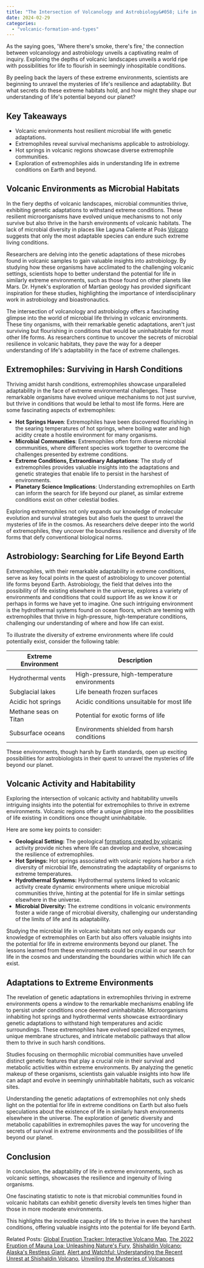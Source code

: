 ```yaml
---
title: "The Intersection of Volcanology and Astrobiology&#058; Life in Extreme Conditions"
date: 2024-02-29
categories: 
  - "volcanic-formation-and-types"
---
```


As the saying goes, 'Where there's smoke, there's fire,' the connection between volcanology and astrobiology unveils a captivating realm of inquiry. Exploring the depths of volcanic landscapes unveils a world ripe with possibilities for life to flourish in seemingly inhospitable conditions.

By peeling back the layers of these extreme environments, scientists are beginning to unravel the mysteries of life's resilience and adaptability. But what secrets do these extreme habitats hold, and how might they shape our understanding of life's potential beyond our planet?

## Key Takeaways

- Volcanic environments host resilient microbial life with genetic adaptations.
- Extremophiles reveal survival mechanisms applicable to astrobiology.
- Hot springs in volcanic regions showcase diverse extremophile communities.
- Exploration of extremophiles aids in understanding life in extreme conditions on Earth and beyond.

## Volcanic Environments as Microbial Habitats

In the fiery depths of volcanic landscapes, microbial communities thrive, exhibiting genetic adaptations to withstand extreme conditions. These resilient microorganisms have evolved unique mechanisms to not only survive but also thrive in the harsh environments of volcanic habitats. The lack of microbial diversity in places like Laguna Caliente at Poás [Volcano](https://magmamatters.com/the-art-and-science-of-volcano-monitoring/ "The Art and Science of Volcano Monitoring") suggests that only the most adaptable species can endure such extreme living conditions.

Researchers are delving into the genetic adaptations of these microbes found in volcanic samples to gain valuable insights into astrobiology. By studying how these organisms have acclimated to the challenging volcanic settings, scientists hope to better understand the potential for life in similarly extreme environments, such as those found on other planets like Mars. Dr. Hynek's exploration of Martian geology has provided significant inspiration for these studies, highlighting the importance of interdisciplinary work in astrobiology and bioastronautics.

The intersection of volcanology and astrobiology offers a fascinating glimpse into the world of microbial life thriving in volcanic environments. These tiny organisms, with their remarkable genetic adaptations, aren't just surviving but flourishing in conditions that would be uninhabitable for most other life forms. As researchers continue to uncover the secrets of microbial resilience in volcanic habitats, they pave the way for a deeper understanding of life's adaptability in the face of extreme challenges.

## Extremophiles: Surviving in Harsh Conditions

Thriving amidst harsh conditions, extremophiles showcase unparalleled adaptability in the face of extreme environmental challenges. These remarkable organisms have evolved unique mechanisms to not just survive, but thrive in conditions that would be lethal to most life forms. Here are some fascinating aspects of extremophiles:

- **Hot Springs Haven**: Extremophiles have been discovered flourishing in the searing temperatures of hot springs, where boiling water and high acidity create a hostile environment for many organisms.
- **Microbial Communities**: Extremophiles often form diverse microbial communities, where different species work together to overcome the challenges presented by extreme conditions.
- **Extreme Conditions, Extraordinary Adaptations**: The study of extremophiles provides valuable insights into the adaptations and genetic strategies that enable life to persist in the harshest of environments.
- **Planetary Science Implications**: Understanding extremophiles on Earth can inform the search for life beyond our planet, as similar extreme conditions exist on other celestial bodies.

Exploring extremophiles not only expands our knowledge of molecular evolution and survival strategies but also fuels the quest to unravel the mysteries of life in the cosmos. As researchers delve deeper into the world of extremophiles, they uncover the boundless resilience and diversity of life forms that defy conventional biological norms.

## Astrobiology: Searching for Life Beyond Earth

Extremophiles, with their remarkable adaptability in extreme conditions, serve as key focal points in the quest of astrobiology to uncover potential life forms beyond Earth. Astrobiology, the field that delves into the possibility of life existing elsewhere in the universe, explores a variety of environments and conditions that could support life as we know it or perhaps in forms we have yet to imagine. One such intriguing environment is the hydrothermal systems found on ocean floors, which are teeming with extremophiles that thrive in high-pressure, high-temperature conditions, challenging our understanding of where and how life can exist.

To illustrate the diversity of extreme environments where life could potentially exist, consider the following table:

| Extreme Environment | Description |
| --- | --- |
| Hydrothermal vents | High-pressure, high-temperature environments |
| Subglacial lakes | Life beneath frozen surfaces |
| Acidic hot springs | Acidic conditions unsuitable for most life |
| Methane seas on Titan | Potential for exotic forms of life |
| Subsurface oceans | Environments shielded from harsh conditions |

These environments, though harsh by Earth standards, open up exciting possibilities for astrobiologists in their quest to unravel the mysteries of life beyond our planet.

## Volcanic Activity and Habitability

Exploring the intersection of volcanic activity and habitability unveils intriguing insights into the potential for extremophiles to thrive in extreme environments. Volcanic regions offer a unique glimpse into the possibilities of life existing in conditions once thought uninhabitable.

Here are some key points to consider:

- **Geological Setting:** The geological [formations created by volcanic](https://magmamatters.com/understanding-volcanic-formation-a-comprehensive-guide/ "Understanding Volcanic Formation: A Comprehensive Guide") activity provide niches where life can develop and evolve, showcasing the resilience of extremophiles.
- **Hot Springs:** Hot springs associated with volcanic regions harbor a rich diversity of microbial life, demonstrating the adaptability of organisms to extreme temperatures.
- **Hydrothermal Systems:** Hydrothermal systems linked to volcanic activity create dynamic environments where unique microbial communities thrive, hinting at the potential for life in similar settings elsewhere in the universe.
- **Microbial Diversity:** The extreme conditions in volcanic environments foster a wide range of microbial diversity, challenging our understanding of the limits of life and its adaptability.

Studying the microbial life in volcanic habitats not only expands our knowledge of extremophiles on Earth but also offers valuable insights into the potential for life in extreme environments beyond our planet. The lessons learned from these environments could be crucial in our search for life in the cosmos and understanding the boundaries within which life can exist.

## Adaptations to Extreme Environments

The revelation of genetic adaptations in extremophiles thriving in extreme environments opens a window to the remarkable mechanisms enabling life to persist under conditions once deemed uninhabitable. Microorganisms inhabiting hot springs and hydrothermal vents showcase extraordinary genetic adaptations to withstand high temperatures and acidic surroundings. These extremophiles have evolved specialized enzymes, unique membrane structures, and intricate metabolic pathways that allow them to thrive in such harsh conditions.

Studies focusing on thermophilic microbial communities have unveiled distinct genetic features that play a crucial role in their survival and metabolic activities within extreme environments. By analyzing the genetic makeup of these organisms, scientists gain valuable insights into how life can adapt and evolve in seemingly uninhabitable habitats, such as volcanic sites.

Understanding the genetic adaptations of extremophiles not only sheds light on the potential for life in extreme conditions on Earth but also fuels speculations about the existence of life in similarly harsh environments elsewhere in the universe. The exploration of genetic diversity and metabolic capabilities in extremophiles paves the way for uncovering the secrets of survival in extreme environments and the possibilities of life beyond our planet.

## Conclusion

In conclusion, the adaptability of life in extreme environments, such as volcanic settings, showcases the resilience and ingenuity of living organisms.

One fascinating statistic to note is that microbial communities found in volcanic habitats can exhibit genetic diversity levels ten times higher than those in more moderate environments.

This highlights the incredible capacity of life to thrive in even the harshest conditions, offering valuable insights into the potential for life beyond Earth.

Related Posts: [Global Eruption Tracker: Interactive Volcano Map](https://magmamatters.com/global-eruption-tracker-interactive-volcano-map/), [The 2022 Eruption of Mauna Loa: Unleashing Nature's Fury](https://magmamatters.com/the-2022-eruption-of-mauna-loa-unleashing-natures-fury/), [Shishaldin Volcano: Alaska's Restless Giant](https://magmamatters.com/shishaldin-volcano-alaskas-restless-giant/), [Alert and Watchful: Understanding the Recent Unrest at Shishaldin Volcano](https://magmamatters.com/alert-and-watchful-understanding-the-recent-unrest-at-shishaldin-volcano/), [Unveiling the Mysteries of Volcanoes](https://magmamatters.com/unveiling-the-mysteries-of-volcanoes/)

